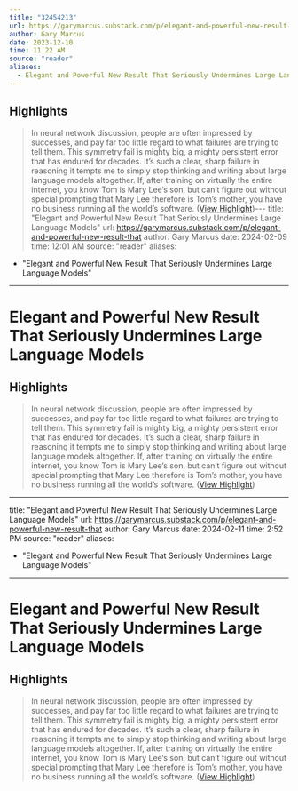 ```yaml
---
title: "32454213"
url: https://garymarcus.substack.com/p/elegant-and-powerful-new-result-that
author: Gary Marcus
date: 2023-12-10
time: 11:22 AM
source: "reader"
aliases:
  - Elegant and Powerful New Result That Seriously Undermines Large Language Models
---
```

## Highlights
> In neural network discussion, people are often impressed by successes, and pay far too little regard to what failures are trying to tell them. This symmetry fail is mighty big, a mighty persistent error that has endured for decades. It’s such a clear, sharp failure in reasoning it tempts me to simply stop thinking and writing about large language models altogether. If, after training on virtually the entire internet, you know Tom is Mary Lee‘s son, but can’t figure out without special prompting that Mary Lee therefore is Tom’s mother, you have no business running all the world’s software. ([View Highlight](https://read.readwise.io/read/01hb10hdrv6df2gkg27n76tbrh))---
title: "Elegant and Powerful New Result That Seriously Undermines Large Language Models"
url: https://garymarcus.substack.com/p/elegant-and-powerful-new-result-that
author: Gary Marcus
date: 2024-02-09
time: 12:01 AM
source: "reader"
aliases:
  - "Elegant and Powerful New Result That Seriously Undermines Large Language Models"
---
# Elegant and Powerful New Result That Seriously Undermines Large Language Models

## Highlights
> In neural network discussion, people are often impressed by successes, and pay far too little regard to what failures are trying to tell them. This symmetry fail is mighty big, a mighty persistent error that has endured for decades. It’s such a clear, sharp failure in reasoning it tempts me to simply stop thinking and writing about large language models altogether. If, after training on virtually the entire internet, you know Tom is Mary Lee‘s son, but can’t figure out without special prompting that Mary Lee therefore is Tom’s mother, you have no business running all the world’s software. ([View Highlight](https://read.readwise.io/read/01hb10hdrv6df2gkg27n76tbrh))

---
title: "Elegant and Powerful New Result That Seriously Undermines Large Language Models"
url: https://garymarcus.substack.com/p/elegant-and-powerful-new-result-that
author: Gary Marcus
date: 2024-02-11
time: 2:52 PM
source: "reader"
aliases:
  - "Elegant and Powerful New Result That Seriously Undermines Large Language Models"
---
# Elegant and Powerful New Result That Seriously Undermines Large Language Models

## Highlights
> In neural network discussion, people are often impressed by successes, and pay far too little regard to what failures are trying to tell them. This symmetry fail is mighty big, a mighty persistent error that has endured for decades. It’s such a clear, sharp failure in reasoning it tempts me to simply stop thinking and writing about large language models altogether. If, after training on virtually the entire internet, you know Tom is Mary Lee‘s son, but can’t figure out without special prompting that Mary Lee therefore is Tom’s mother, you have no business running all the world’s software. ([View Highlight](https://read.readwise.io/read/01hb10hdrv6df2gkg27n76tbrh))

